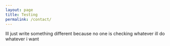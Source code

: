 ```yaml
---
layout: page
title: Testing
permalink: /contact/
---
```


Ill just write something different because no one is checking whatever ill do whatever i want